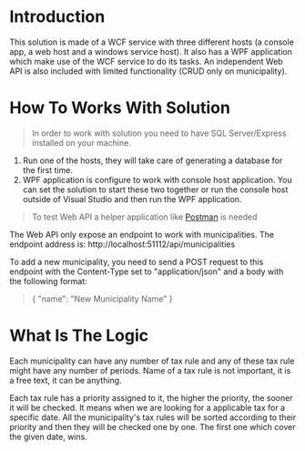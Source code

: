# Introduction
This solution is made of a WCF service with three different hosts (a console app, a web host and a windows service host). It also has a WPF application which make use of the WCF service to do its tasks.
An independent Web API is also included with limited functionality (CRUD only on municipality).

# How To Works With Solution
> In order to work with solution you need to have SQL Server/Express installed on your machine.

  1. Run one of the hosts, they will take care of generating a database for the first time.
  2. WPF application is configure to work with console host application. You can set the solution to start these two together or run the console host outside of Visual Studio and then run the WPF application.
  
> To test Web API a helper application like [Postman](https://www.postman.com/downloads/) is needed

The Web API only expose an endpoint to work with municipalities.
The endpoint address is:
http://localhost:51112/api/municipalities

To add a new municipality, you need to send a POST request to this endpoint with the Content-Type set to "application/json" and a body with the following format:
> {
>    "name": "New Municipality Name"
> }

# What Is The Logic
Each municipality can have any number of tax rule and any of these tax rule might have any number of 
periods. Name of a tax rule is not important, it is a free text, it can be anything.

Each tax rule has a priority assigned to it, the higher the priority, the sooner it will be checked.
It means when we are looking for a applicable tax for a specific date. All the municipality's tax rules 
will be sorted according to their priority and then they will be checked one by one. The first one which
cover the given date, wins.
